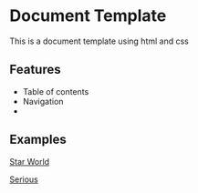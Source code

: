 # Document Template
This is a document template using html and css

## Features
- Table of contents
- Navigation
- 
## Examples
[Star World](https://html-preview.github.io/?url=https://github.com/kayedm/html-document-template/blob/main/themes/star-world/document.html)

[Serious](https://html-preview.github.io/?url=https://github.com/kayedm/html-document-template/blob/main/document.html)
